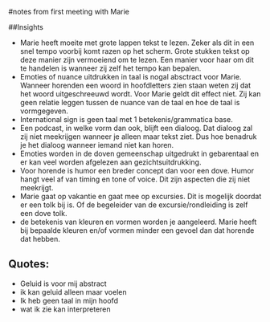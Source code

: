 #notes from first meeting with Marie

##Insights
- Marie heeft moeite met grote lappen tekst te lezen. Zeker als dit in een snel tempo voorbij komt razen op het scherm. Grote stukken tekst op deze manier zijn vermoeiend om te lezen. Een manier voor haar om dit te handelen is wanneer zij zelf het tempo kan bepalen.
- Emoties of nuance uitdrukken in taal is nogal absctract voor Marie. Wanneer horenden een woord in hoofdletters zien staan weten zij dat het woord uitgeschreeuwd wordt.
Voor Marie geldt dit effect niet. Zij kan geen relatie leggen tussen de nuance van de taal en hoe de taal is vormgegeven.
- International sign is geen taal met 1 betekenis/grammatica base.
- Een podcast, in welke vorm dan ook, blijft een dialoog. Dat dialoog zal zij niet meekrijgen wanneer je alleen maar tekst ziet. Dus hoe benadruk je het dialoog wanneer iemand niet kan horen.
- Emoties worden in de doven gemeenschap uitgedrukt in gebarentaal en er kan veel worden afgelezen aan gezichtsuitdrukking.
- Voor horende is humor een breder concept dan voor een dove. Humor hangt veel af van timing en tone of voice. Dit zijn aspecten die zij niet meekrijgt.
- Marie gaat op vakantie en gaat mee op excursies. Dit is mogelijk doordat er een tolk bij is. Of de begeleider van de excursie/rondleiding is zelf een dove tolk.
- de betekenis van kleuren en vormen worden je aangeleerd. Marie heeft bij bepaalde kleuren en/of vormen minder een gevoel dan dat horende dat hebben.

## Quotes:
- Geluid is voor mij abstract
- ik kan geluid alleen maar voelen
- Ik heb geen taal in mijn hoofd
- wat ik zie kan interpreteren
